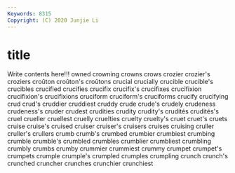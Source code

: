 ```yaml
---
Keywords: 8315
Copyright: (C) 2020 Junjie Li
---
```


# title

Write contents here!!!
owned 
crowning 
crowns 
crows
crozier 
crozier's 
croziers 
croûton 
croûton's 
croûtons 
crucial 
crucially 
crucible 
crucible's
crucibles 
crucified 
crucifies 
crucifix 
crucifix's 
crucifixes 
crucifixion 
crucifixion's 
crucifixions 
cruciform
cruciform's 
cruciforms 
crucify 
crucifying 
crud 
crud's 
cruddier 
cruddiest 
cruddy 
crude
crude's 
crudely 
crudeness 
crudeness's 
cruder 
crudest 
crudities 
crudity 
crudity's 
crudités
crudités's 
cruel 
crueller 
cruellest 
cruelly 
cruelties 
cruelty 
cruelty's 
cruet 
cruet's
cruets 
cruise 
cruise's 
cruised 
cruiser 
cruiser's 
cruisers 
cruises 
cruising 
cruller
cruller's 
crullers 
crumb 
crumb's 
crumbed 
crumbier 
crumbiest 
crumbing 
crumble 
crumble's
crumbled 
crumbles 
crumblier 
crumbliest 
crumbling 
crumbly 
crumbs 
crumby 
crummier 
crummiest
crummy 
crumpet 
crumpet's 
crumpets 
crumple 
crumple's 
crumpled 
crumples 
crumpling 
crunch
crunch's 
crunched 
cruncher 
crunches 
crunchier 
crunchiest 
